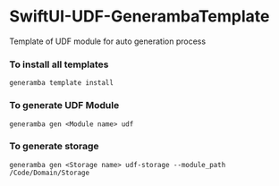 # SwiftUI-UDF-GenerambaTemplate
Template of UDF module for auto generation process

### To install all templates
`generamba template install`


### To generate UDF Module
`generamba gen <Module name> udf`

### To generate storage
`generamba gen <Storage name> udf-storage --module_path /Code/Domain/Storage`
